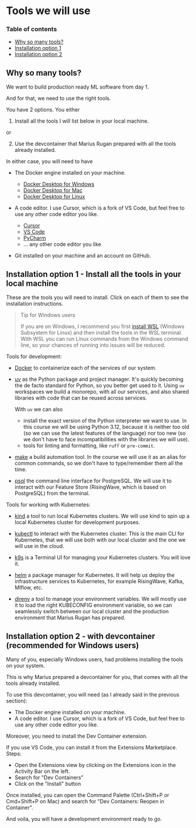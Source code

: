 # Tools we will use

### Table of contents

- [Why so many tools?](#why-so-many-tools)
- [Installation option 1](#installation-option-1)
- [Installation option 2](#installation-option-2)


## Why so many tools?
We want to build production ready ML software from day 1.

And for that, we need to use the right tools.

You have 2 options. You either

1. Install all the tools I will list below in your local machine.

or

2. Use the devcontainer that Marius Rugan prepared with all the tools already installed.

In either case, you will need to have

- The Docker engine installed on your machine.
    - [Docker Desktop for Windows](https://docs.docker.com/desktop/install/windows-install/)
    - [Docker Desktop for Mac](https://docs.docker.com/desktop/install/mac-install/)
    - [Docker Desktop for Linux](https://docs.docker.com/desktop/install/linux-install/)

- A code editor. I use Cursor, which is a fork of VS Code, but feel free to use any other code editor you like.
    - [Cursor](https://www.cursor.com/)
    - [VS Code](https://code.visualstudio.com/)
    - [PyCharm](https://www.jetbrains.com/pycharm/)
    - ... any other code editor you like

- Git installed on your machine and an account on GitHub.


## Installation option 1 - Install all the tools in your local machine

These are the tools you will need to install. Click on each of them to see the installation instructions.

> Tip for Windows users
> 
> If you are on Windows, I recommend you first [install WSL](https://learn.microsoft.com/en-us/windows/wsl/install) (Windows Subsystem for Linux) and then install the tools in the WSL terminal.
> With WSL you can run Linux commands from the Windows command line, so your chances of running into issues will be reduced.

Tools for development:

- [Docker](https://docs.docker.com/desktop/) to containerize each of the services of our system.

- [uv](https://docs.astral.sh/uv/) as the Python package and project manager. It's quickly becoming the de facto standard for Python, so you better get used to it. Using `uv` workspaces we build a monorepo, with all our services, and also shared libraries with code that can be reused across services.

  With `uv` we can also
    - install the exact version of the Python interpreter we want to use. In this course we will be using Python 3.12, because it is neither too old (so we can use the latest features of the language) nor too new (so we don't have to face incompatibilities with the libraries we will use).
    - tools for linting and formatting, like `ruff` or `pre-commit`.

- [make](https://www.gnu.org/software/make/) a build automation tool. In the course we will use
it as an alias for common commands, so we don't have to type/remember them all the time.

- [psql](https://www.postgresql.org/docs/current/app-psql.html) the command line interface for PostgreSQL. We will use it to interact with our Feature Store (RisingWave, which is based on PostgreSQL) from the terminal.

Tools for working with Kubernetes:

- [kind](https://kind.sigs.k8s.io/) a tool to run local Kubernetes clusters. We will use
kind to spin up a local Kubernetes cluster for development purposes.

- [kubectl](https://kubernetes.io/docs/reference/kubectl/) to interact with the Kubernetes cluster. This is the main CLI for Kubernetes, that we will use both with our local cluster and the one we will use in the cloud.

- [k9s](https://k9scli.io/) is a Terminal UI for managing your Kubernetes clusters. You will love it.

- [helm](https://helm.sh/) a package manager for Kubernetes. It will help us deploy the infrastructure services to Kubernetes, for example RisingWave, Kafka, Mlflow, etc.

- [direnv](https://direnv.net/) a tool to manage your environment variables. We will mostly use it
to load the right KUBECONFIG environment variable, so we can seamlessly switch between our local
cluster and the production environment that Marius Rugan has prepared.


## Installation option 2 - with devcontainer (recommended for Windows users)

Many of you, especially Windows users, had problems installing the tools on your system.

This is why Marius prepared a devcontainer for you, that comes with all the tools already installed.

To use this devcontainer, you will need (as I already said in the previous section):

- The Docker engine installed on your machine.
- A code editor. I use Cursor, which is a fork of VS Code, but feel free to use any other code editor you like.

Moreover, you need to install the Dev Container extension.

If you use VS Code, you can install it from the Extensions Marketplace.
Steps:
- Open the Extensions view by clicking on the Extensions icon in the Activity Bar on the left.
- Search for "Dev Containers"
- Click on the "Install" button

Once installed, you can open the Command Palette (Ctrl+Shift+P or Cmd+Shift+P on Mac) and search for "Dev Containers: Reopen in Container".

And voila, you will have a development environment ready to go.
